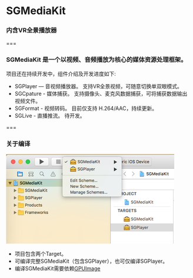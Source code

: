 # SGMediaKit
### 内含VR全景播放器

===
### SGMediaKit 是一个以视频、音频播放为核心的媒体资源处理框架。
项目还在持续开发中，组件介绍及开发进度如下:
- SGPlayer — 音视频播放器。 支持VR全景视频，可随意切换单双眼模式。
- SGCpature - 媒体捕获。 支持摄像头、麦克风数据捕获，可将捕获数据输出视频文件。
- SGFormat - 视频转码。 目前仅支持 H.264/AAC，持续更新。
- SGLive - 直播推流。 待开发。

===
### 关于编译
![build_choose](https://github.com/0x010101/SGMediaKit/blob/master/GitHub/build_%20choose.png)
- 项目包含两个Target。
- 可编译完整SGMediaKit（包含SGPlayer），也可仅编译SGPlayer。
- 编译SGMediaKit需要依赖[GPUImage](https://github.com/BradLarson/GPUImage)
